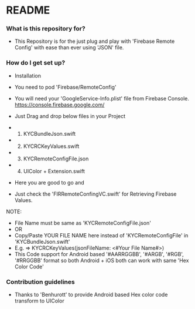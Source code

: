 # README #

### What is this repository for? ###

* This Repository is for the just plug and play with 'Firebase Remote Config' with ease than ever using 'JSON' file.


### How do I get set up? ###

* Installation

* You need to pod 'Firebase/RemoteConfig'
* You will need your 'GoogleService-Info.plist' file from Firebase Console. https://console.firebase.google.com/
* Just Drag and drop below files in your Project
* 1) KYCBundleJson.swift
* 2) KYCRCKeyValues.swift
* 3) KYCRemoteConfigFile.json
* 4) UIColor + Extension.swift

* Here you are good to go and
* Just check the 'FIRRemoteConfingVC.swift' for Retrieving Firebase Values.

NOTE:
* File Name must be same as 'KYCRemoteConfigFile.json'
* OR
* Copy/Paste YOUR FILE NAME here instead of 'KYCRemoteConfigFile' in 'KYCBundleJson.swift'
* E.g. => KYCRCKeyValues(jsonFileName: <#Your File Name#>)
* This Code support for Android based '#AARRGGBB', '#ARGB', '#RGB', '#RRGGBB' format so both Android + iOS both can work with same 'Hex Color Code'  

### Contribution guidelines ###

* Thanks to 'Benhurott' to provide Android based Hex color code transform to UIColor 
